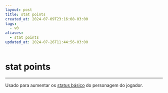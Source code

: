 ```yaml
---
layout: post
title: stat points
created_at: 2024-07-09T23:16:08-03:00
tags:
  - v0
aliases:
  - stat points
updated_at: 2024-07-26T11:44:56-03:00
---
```

# stat points
---

Usado para aumentar os [status básico](api/2024/07/2024-07-09-Toram_Status_basico.md) do personagem do jogador.
